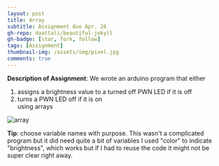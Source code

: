 ```yaml
---
layout: post
title: Array
subtitle: Assignment due Apr. 26
gh-repo: daattali/beautiful-jekyll
gh-badge: [star, fork, follow]
tags: [Assignment]
thumbnail-img: /assets/img/pixel.jpg
comments: true
---
```

**Description of Assignment**: We wrote an arduino program that either  
1) assigns a brightness value to a turned off PWN LED if it is off  
2) turns a PWN LED off if it is on  
using arrays
  
![array](https://darrendywang.github.io/assets/img/array.jpg)  



**Tip**: choose variable names with purpose. This wasn't a complicated program but it did need quite a bit of variables 
I used "color" to indicate "brightness", which works but if I had to reuse the code it might not be super clear right away.
